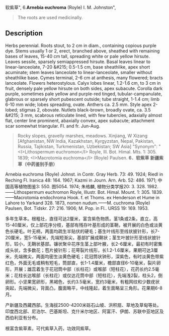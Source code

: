 软紫草",
6.**Arnebia euchroma** (Royle) I. M. Johnston",

> The roots are used medicinally.

## Description
Herbs perennial. Roots stout, to 2 cm in diam., containing copious purple dye. Stems usually 1 or 2, erect, branched above, sheathed with remaining bases of leaves, 15-40 cm tall, spreading white or pale yellow hirsute. Leaves sessile, sparsely semiappressed hirsute. Basal leaves linear to linear-lanceolate, 7-20 &amp;#215; 0.5-1.5 cm, base sheathlike, apex short acuminate; stem leaves lanceolate to linear-lanceolate, smaller without sheathlike base. Cymes terminal, 2-6 cm at anthesis, many flowered; bracts lanceolate. Flowers heterostylous. Calyx lobes linear, 1.2-1.6 cm, to 3 cm in fruit, densely pale yellow hirsute on both sides, apex subacute. Corolla dark purple, sometimes pale yellow and purple-red tinged, tubular-campanulate, glabrous or sparsely short pubescent outside; tube straight, 1-1.4 cm; limb 6-10 mm wide; lobes spreading, ovate. Anthers ca. 2.5 mm. Style apex 2-lobed; stigmas 2, obovate. Nutlets black-brown, broadly ovate, ca. 3.5 &amp;#215; 3 mm, scabrous reticulate lined, with few tubercles, adaxially almost flat, center line prominent, abaxially convex, apex subacute; attachment scar somewhat triangular. Fl. and fr. Jun-Aug.

> Rocky slopes, gravelly marshes, meadows. Xinjiang, W Xizang [Afghanistan, NW India, Kazakhstan, Kyrgyzstan, Nepal, Pakistan, Russia, Tajikistan, Turkmenistan, Uzbekistan; SW Asia]
  "Synonym": "&lt;I&gt;Lithospermum euchromon&lt;/I&gt; Royle, Ill. Bot. Himal. Mts. 1: 305. 1839; &lt;I&gt;Macrotomia euchroma&lt;/I&gt; (Royle) Paulsen.
**6．软紫草 新疆紫草（中药鉴别手册）**

Arnebia euchroma (Royle) Johnst. in Contr. Gray Herb. 73: 49. 1924; Riedl in Reching Fl. Iranica 48: 164. 1967; Kazmi in Journ. Arn. Arb. 52: 486. 1971; 中国高等植物图鉴3: 550. 图5054. 1974; 朱格麟, 植物分类学报20: 3. 328. 1982.——Lithospermum euchromon Royle, Illustr. Bot. Himal. Mount. 1: 305. 1839.——Macrotomia endochroma Hook. f. et Thoms. ex Henderson et Hume in Lahore to Yarkand 328. 1873, nomen nudum.——M. cuchroma (Royle) Paulsen, Bot. Tidskr. 27: 216. 1906; M. Pop. in Fl.. URSS 19: 169. 1953.

多年生草本。根粗壮，直径可达2厘米，富含紫色物质。茎1条或2条，直立，高15-40厘米，仅上部花序分枝，基部有残存叶基形成的茎鞘，被开展的白色或淡黄色长硬毛。叶无柄，两面均疏生半贴伏的硬毛；基生叶线形至线状披针形，长7-20厘米，宽5-15毫米，先端短渐尖，基部扩展成鞘状；茎生叶披针形至线状披针形，较小，无鞘状基部。镰状聚伞花序生茎上部叶腋，长2-6厘米，最初有时密集成头状，含多数花；苞片披针形；花萼裂片线形，长1.2-1.6厘米，果期可达3厘米，先端微尖，两面均密生淡黄色硬毛；花冠筒状钟形，深紫色，有时淡黄色带紫红色，外面无毛或稍有短毛，筒部直，长1-1.4厘米，檐部直径6-10毫米，裂片卵形，开展；雄蕊着生于花冠筒中部（长柱花）或喉部（短柱花），花药长约2.5毫米；花柱长达喉部（长柱花）或仅达花筒中部（短柱花），先端浅2裂，柱头2，倒卵形。小坚果宽卵形，黑褐色，长约3.5毫米，宽约3毫米，有粗网纹和少数疣状突起，先端微尖，背面凸，腹面略平，中线隆起，着生面略呈三角形。花果期6-8月。

产新疆及西藏西部。生海拔2500-4200米砾石山坡、洪积扇、草地及草甸等处。印度西北部、尼泊尔、巴基斯坦、克什米尔地区、阿富汗、伊朗、苏联中亚地区及西伯利亚有分布。

根富含紫草素，可代紫草入药，功效同紫草。
